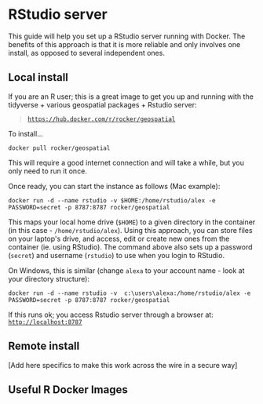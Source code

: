 # RStudio server

This guide will help you set up a RStudio server running with Docker. The
benefits of this approach is that it is more reliable and only involves one
install, as opposed to several independent ones.

## Local install

If you are an R user; this is a great image to get you up and running with the tidyverse + various geospatial packages + Rstudio server:

> [`https://hub.docker.com/r/rocker/geospatial`](https://hub.docker.com/r/rocker/geospatial)

To install...

```
docker pull rocker/geospatial
```

This will require a good internet connection and will take a while, but you
only need to run it once.

Once ready, you can start the instance as follows (Mac example):

```
docker run -d --name rstudio -v $HOME:/home/rstudio/alex -e PASSWORD=secret -p 8787:8787 rocker/geospatial
```

This maps your local home drive (`$HOME`) to a given directory in the container (in this case - `/home/rstudio/alex`). 
Using this approach, you can store files on your laptop's drive, and access, edit or create new ones from the container (ie. using RStudio).
The command above also sets up a password (`secret`) and username (`rstudio`)
to use when you login to RStudio.

On Windows, this is similar (change `alexa` to your account name - look at your directory structure):

```
docker run -d --name rstudio -v  c:\users\alexa:/home/rstudio/alex -e PASSWORD=secret -p 8787:8787 rocker/geospatial
```

If this runs ok; you access Rstudio server through a browser at: [`http://localhost:8787`](http://localhost:8787)

## Remote install

[Add here specifics to make this work across the wire in a secure way]

## Useful R Docker Images


